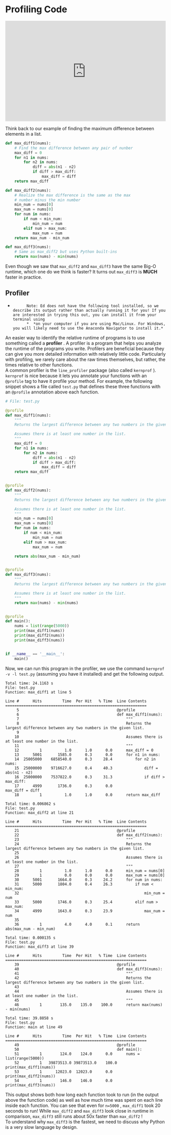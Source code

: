 # Profiling Code

<div style="position: relative; padding-bottom: 62.5%; height: 0;">
    <iframe src="https://www.loom.com/embed/90ee7401ddbb412a87347a5a333c7476?sharedAppSource=personal_library" frameborder="0" webkitallowfullscreen mozallowfullscreen allowfullscreen style="position: absolute; top: 0; left: 0; width: 100%; height: 100%;"></iframe>
</div>

Think back to our example of finding the maximum difference between elements in a list.  
```py
def max_diff1(nums):
    # Find the max difference between any pair of nunber
    max_diff = 0
    for n1 in nums:
        for n2 in nums:
            diff = abs(n1 - n2)
            if diff > max_diff:
                max_diff = diff
    return max_diff

def max_diff2(nums):
    # Realize the max difference is the same as the max 
    # number minus the min number
    min_num = nums[0]
    max_num = nums[0]
    for num in nums:
        if num < min_num:
            min_num = num
        elif num > max_num:
            max_num = num
    return max_num - min_num

def max_diff3(nums):
    # Same as max_diff2 but uses Python built-ins
    return max(nums) - min(nums)
```

Even though we saw that `max_diff2` and `max_diff3` have the same Big-O runtime, which one do we think is faster? It turns out `max_diff3` is **MUCH** faster in practice.  
##  Profiler  

*
			Note: Ed does not have the following tool installed, so we describe its output rather than actually running it for you! If you are interested in trying this out, you can install it from your terminal using 
			*  *on your computer if you are using Mac/Linux. For Windows, you will likely need to use the Anaconda Navigator to install it.*   
An easier way to identify the relative runtime of programs is to use something called a **profiler** . A profiler is a program that helps you analyze the runtime of the programs you write. Profilers are beneficial because they can give you more detailed information with relatively little code. Particularly with profiling, we rarely care about the raw times themselves, but rather, the times relative to other functions.  
A common profiler is the `line_profiler` package (also called `kernprof` ). `kernprof` is nice because it lets you annotate your functions with an `@profile` tag to have it profile your method. For example, the following snippet shows a file called `test.py` that defines these three functions with an `@profile` annotation above each function.  
```py
# File: test.py

@profile
def max_diff1(nums):
    """
    Returns the largest difference between any two numbers in the given list.

    Assumes there is at least one number in the list.
    """
    max_diff = 0
    for n1 in nums:
        for n2 in nums:
            diff = abs(n1 - n2)
            if diff > max_diff:
                max_diff = diff
    return max_diff


@profile
def max_diff2(nums):
    """
    Returns the largest difference between any two numbers in the given list.

    Assumes there is at least one number in the list.
    """
    min_num = nums[0]
    max_num = nums[0]
    for num in nums:
        if num < min_num:
            min_num = num
        elif num > max_num:
            max_num = num

    return abs(max_num - min_num)


@profile
def max_diff3(nums):
    """
    Returns the largest difference between any two numbers in the given list.

    Assumes there is at least one number in the list.
    """
    return max(nums) - min(nums)


@profile
def main():
    nums = list(range(5000))
    print(max_diff1(nums))
    print(max_diff2(nums))
    print(max_diff3(nums))


if __name__ == '__main__':
    main()
```

Now, we can run this program in the profiler, we use the command `kernprof -v -l test.py` (assuming you have it installed) and get the following output.  
```text
Total time: 24.1163 s
File: test.py
Function: max_diff1 at line 5

Line #      Hits         Time  Per Hit   % Time  Line Contents
==============================================================
     5                                           @profile
     6                                           def max_diff1(nums):
     7                                               """
     8                                               Returns the largest difference between any two numbers in the given list.
     9
    10                                               Assumes there is at least one number in the list.
    11                                               """
    12         1          1.0      1.0      0.0      max_diff = 0
    13      5001       1585.0      0.3      0.0      for n1 in nums:
    14  25005000    6858540.0      0.3     28.4          for n2 in nums:
    15  25000000    9716627.0      0.4     40.3              diff = abs(n1 - n2)
    16  25000000    7537822.0      0.3     31.3              if diff > max_diff:
    17      4999       1736.0      0.3      0.0                  max_diff = diff
    18         1          1.0      1.0      0.0      return max_diff

Total time: 0.006862 s
File: test.py
Function: max_diff2 at line 21

Line #      Hits         Time  Per Hit   % Time  Line Contents
==============================================================
    21                                           @profile
    22                                           def max_diff2(nums):
    23                                               """
    24                                               Returns the largest difference between any two numbers in the given list.
    25
    26                                               Assumes there is at least one number in the list.
    27                                               """
    28         1          1.0      1.0      0.0      min_num = nums[0]
    29         1          0.0      0.0      0.0      max_num = nums[0]
    30      5001       1664.0      0.3     24.2      for num in nums:
    31      5000       1804.0      0.4     26.3          if num < min_num:
    32                                                       min_num = num
    33      5000       1746.0      0.3     25.4          elif num > max_num:
    34      4999       1643.0      0.3     23.9              max_num = num
    35
    36         1          4.0      4.0      0.1      return abs(max_num - min_num)

Total time: 0.000135 s
File: test.py
Function: max_diff3 at line 39

Line #      Hits         Time  Per Hit   % Time  Line Contents
==============================================================
    39                                           @profile
    40                                           def max_diff3(nums):
    41                                               """
    42                                               Returns the largest difference between any two numbers in the given list.
    43
    44                                               Assumes there is at least one number in the list.
    45                                               """
    46         1        135.0    135.0    100.0      return max(nums) - min(nums)

Total time: 39.8858 s
File: test.py
Function: main at line 49

Line #      Hits         Time  Per Hit   % Time  Line Contents
==============================================================
    49                                           @profile
    50                                           def main():
    51         1        124.0    124.0      0.0      nums = list(range(5000))
    52         1   39873513.0 39873513.0    100.0    print(max_diff1(nums))
    53         1      12023.0  12023.0      0.0      print(max_diff2(nums))
    54         1        146.0    146.0      0.0      print(max_diff3(nums))
````

This output shows both how long each function took to run (in the output above the function code) as well as how much time was spent on each line inside each function. You can see that even for `n=5000` , `max_diff1` took 20 seconds to run! While `max_diff2` and `max_diff3` look close in runtime in comparison, `max_diff3` still runs about 50x faster than `max_diff2` !  
To understand why `max_diff3` is the fastest, we need to discuss why Python is a very slow language by design.  
